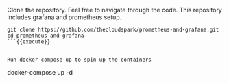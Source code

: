 Clone the repository. Feel free to navigate through the code. This repository includes grafana and prometheus setup.
```
git clone https://github.com/thecloudspark/prometheus-and-grafana.git
cd prometheus-and-grafana
```{{execute}}


Run docker-compose up to spin up the containers
```
docker-compose up -d
```{{execute}}
